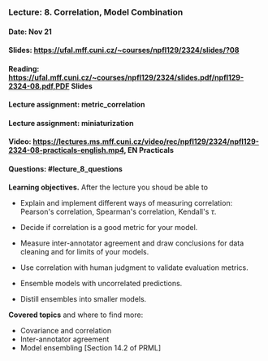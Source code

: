 ### Lecture: 8. Correlation, Model Combination
#### Date: Nov 21
#### Slides: https://ufal.mff.cuni.cz/~courses/npfl129/2324/slides/?08
#### Reading: https://ufal.mff.cuni.cz/~courses/npfl129/2324/slides.pdf/npfl129-2324-08.pdf,PDF Slides
#### Lecture assignment: metric_correlation
#### Lecture assignment: miniaturization
#### Video: https://lectures.ms.mff.cuni.cz/video/rec/npfl129/2324/npfl129-2324-08-practicals-english.mp4, EN Practicals
#### Questions: #lecture_8_questions

**Learning objectives.** After the lecture you shoud be able to

- Explain and implement different ways of measuring correlation: Pearson's
  correlation, Spearman's correlation, Kendall's $\tau$.

- Decide if correlation is a good metric for your model.

- Measure inter-annotator agreement and draw conclusions for data
  cleaning and for limits of your models.

- Use correlation with human judgment to validate evaluation metrics.

- Ensemble models with uncorrelated predictions.

- Distill ensembles into smaller models.

**Covered topics** and where to find more:

- Covariance and correlation
- Inter-annotator agreement
- Model ensembling [Section 14.2 of PRML]
